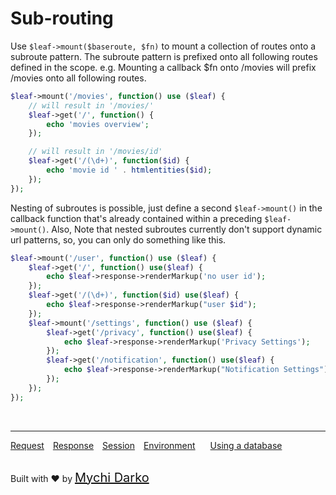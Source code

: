 # Sub-routing
Use `$leaf->mount($baseroute, $fn)` to mount a collection of routes onto a subroute pattern. The subroute pattern is prefixed onto all following routes defined in the scope. e.g. Mounting a callback $fn onto /movies will prefix /movies onto all following routes.

```php
$leaf->mount('/movies', function() use ($leaf) {
	// will result in '/movies/'
	$leaf->get('/', function() {
		echo 'movies overview';
	});

	// will result in '/movies/id'
	$leaf->get('/(\d+)', function($id) {
		echo 'movie id ' . htmlentities($id);
	});
});
```

Nesting of subroutes is possible, just define a second `$leaf->mount()` in the callback function that's already contained within a preceding `$leaf->mount()`. Also, Note that nested subroutes currently don't support dynamic url patterns, so, you can only do something like this.

```php
$leaf->mount('/user', function() use ($leaf) {
    $leaf->get('/', function() use($leaf) {
        echo $leaf->response->renderMarkup('no user id');
    });
    $leaf->get('/(\d+)', function($id) use($leaf) {
        echo $leaf->response->renderMarkup("user $id");
    });
    $leaf->mount('/settings', function() use ($leaf) {
        $leaf->get('/privacy', function() use($leaf) {
            echo $leaf->response->renderMarkup('Privacy Settings');
        });
        $leaf->get('/notification', function() use($leaf) {
            echo $leaf->response->renderMarkup("Notification Settings");
        });
    });
});
```

<br>
<hr>

<a href="#/v/2.0/http/request" style="margin: 0px">Request</a>
<a href="#/v/2.0/http/response" style="margin: 0px 10px;">Response</a>
<a href="#/v/2.0/http/session" style="margin: 0px; 10px;">Session</a>
<a href="#/v/2.0/environment" style="margin: 0px 10px;">Environment</a>
<a href="#/v/2.0/database" style="margin: 0px 10px;">Using a database</a>

<br>
Built with ❤ by <a href="https://mychi.netlify.com" style="font-size: 20px; color: #111;" target="_blank">Mychi Darko</a>
